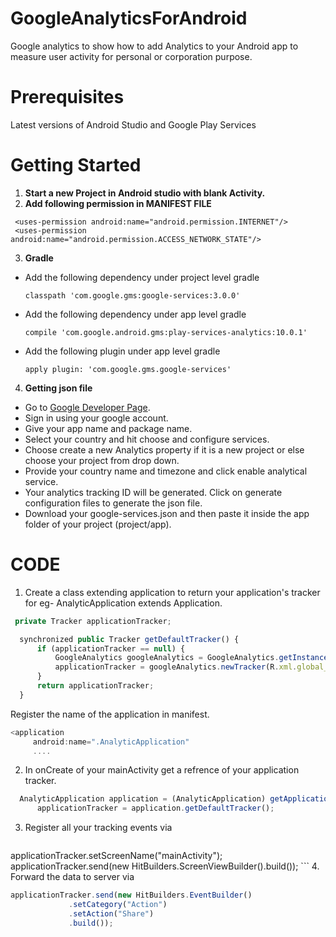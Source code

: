 # GoogleAnalyticsForAndroid
Google analytics to show how to add Analytics to your Android app to measure user activity for personal or corporation purpose.

# Prerequisites
Latest versions of Android Studio and Google Play Services

# Getting Started
1. **Start a new Project in Android studio with blank Activity.**
2. **Add following permission in MANIFEST FILE**
 ```
  <uses-permission android:name="android.permission.INTERNET"/>
  <uses-permission android:name="android.permission.ACCESS_NETWORK_STATE"/>
   ```
3. **Gradle** 
  - Add the following dependency under project level gradle
    ```
    classpath 'com.google.gms:google-services:3.0.0'
     ```
    
  - Add the following dependency under app level gradle
    ```
    compile 'com.google.android.gms:play-services-analytics:10.0.1'    
     ```
    
  - Add the following plugin under app level gradle
    ```
    apply plugin: 'com.google.gms.google-services'
     ```
4. **Getting json file**
  
  - Go to [Google Developer Page](https://developers.google.com/mobile/add?platform=android&cntapi=analytics&cnturl=https:%2F%2Fdevelopers.google.com%2Fanalytics%2Fdevguides%2Fcollection%2Fandroid%2Fv4%2Fapp%3Fconfigured%3Dtrue&cntlbl=Continue%20Adding%20Analytics).
  - Sign in using your google account.
  - Give your app name and package name.
  - Select your country and hit choose and configure services.
  - Choose create a new Analytics property if it is a new project or else choose your project from drop down.
  - Provide your country name and timezone and click enable analytical service. 
  - Your analytics tracking ID will be generated. Click on generate configuration files to generate the json file.
  - Download your google-services.json and then paste it inside the app folder of your project (project/app).
  
# CODE 
1. Create a class extending application to return your application's tracker for eg- AnalyticApplication extends Application.
  ```js
   private Tracker applicationTracker;

    synchronized public Tracker getDefaultTracker() {
        if (applicationTracker == null) {
            GoogleAnalytics googleAnalytics = GoogleAnalytics.getInstance(this);
            applicationTracker = googleAnalytics.newTracker(R.xml.global_tracker);
        }
        return applicationTracker;
    }
   ```
   Register the name of the application in manifest.
   ```js
   <application
        android:name=".AnalyticApplication"
        ....
   ```
 2. In onCreate of your mainActivity get a refrence of your application tracker.
  ```js
    AnalyticApplication application = (AnalyticApplication) getApplication();
        applicationTracker = application.getDefaultTracker();
  ```
 3. Register all your tracking events via
    ```js
   applicationTracker.setScreenName("mainActivity");
        applicationTracker.send(new HitBuilders.ScreenViewBuilder().build());
    ```
 4. Forward the data to server via
   ```js
  applicationTracker.send(new HitBuilders.EventBuilder()
                .setCategory("Action")
                .setAction("Share")
                .build());
   ```
   
  

  
  

  
